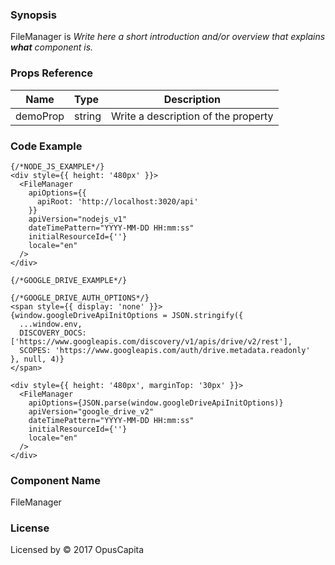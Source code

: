 ### Synopsis

FileManager is 
*Write here a short introduction and/or overview that explains **what** component is.*

### Props Reference

| Name                           | Type                    | Description                                                 |
| ------------------------------ | :---------------------- | ----------------------------------------------------------- |
| demoProp                       | string                  | Write a description of the property                         |

### Code Example

```
{/*NODE_JS_EXAMPLE*/}
<div style={{ height: '480px' }}>
  <FileManager
    apiOptions={{
      apiRoot: 'http://localhost:3020/api'
    }}
    apiVersion="nodejs_v1"
    dateTimePattern="YYYY-MM-DD HH:mm:ss"
    initialResourceId={''}
    locale="en"
  />
</div>

{/*GOOGLE_DRIVE_EXAMPLE*/}

{/*GOOGLE_DRIVE_AUTH_OPTIONS*/}
<span style={{ display: 'none' }}>
{window.googleDriveApiInitOptions = JSON.stringify({
  ...window.env,
  DISCOVERY_DOCS: ['https://www.googleapis.com/discovery/v1/apis/drive/v2/rest'],
  SCOPES: 'https://www.googleapis.com/auth/drive.metadata.readonly'
}, null, 4)}
</span>

<div style={{ height: '480px', marginTop: '30px' }}>
  <FileManager
    apiOptions={JSON.parse(window.googleDriveApiInitOptions)}
    apiVersion="google_drive_v2"
    dateTimePattern="YYYY-MM-DD HH:mm:ss"
    initialResourceId={''}
    locale="en"
  />
</div>
```

### Component Name

FileManager

### License

Licensed by © 2017 OpusCapita

